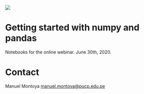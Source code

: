 ![](https://images-cdn.9gag.com/photo/aXYdEYV_460s.jpg)

# Getting started with numpy and pandas
Notebooks for the online webinar.
June 30th, 2020.

# Contact 
Manuel Montoya
manuel.montoya@pucp.edu.pe

